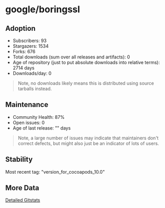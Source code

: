 # google/boringssl

## Adoption

- Subscribers: 93
- Stargazers: 1534
- Forks: 676
- Total downloads (sum over all releases and artifacts): 0
- Age of repository (just to put absolute downloads into relative terms): 2714 days
- Downloads/day: 0

> Note, no downloads likely means this is distributed using source tarballs instead.

## Maintenance

- Community Health: 87%
- Open issues: 0
- Age of last release: "<No Releases>" days

> Note, a large number of issues may indicate that maintainers don't correct defects, but might also
> just be an indicator of lots of users.

## Stability

Most recent tag: "version_for_cocoapods_10.0"

## More Data

[Detailed Gitstats](/bazel-catalog/gitstats/google/boringssl)

